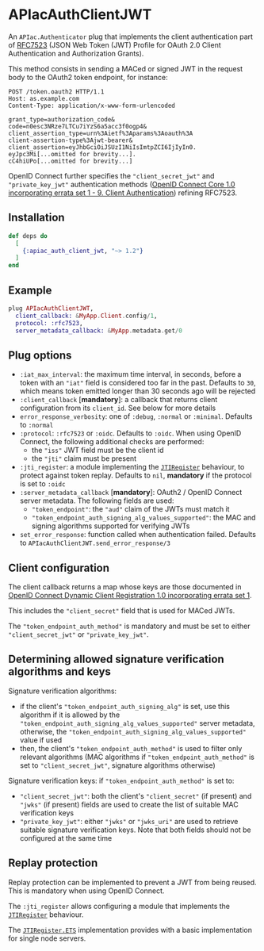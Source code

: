 # APIacAuthClientJWT

An `APIac.Authenticator` plug that implements the client authentication part of
[RFC7523](https://tools.ietf.org/html/rfc7523) (JSON Web Token (JWT) Profile for OAuth 2.0
Client Authentication and Authorization Grants).

This method consists in sending a MACed or signed JWT in the request body to the OAuth2 token
endpoint, for instance:

```http
POST /token.oauth2 HTTP/1.1
Host: as.example.com
Content-Type: application/x-www-form-urlencoded

grant_type=authorization_code&
code=n0esc3NRze7LTCu7iYzS6a5acc3f0ogp4&
client_assertion_type=urn%3Aietf%3Aparams%3Aoauth%3A
client-assertion-type%3Ajwt-bearer&
client_assertion=eyJhbGciOiJSUzI1NiIsImtpZCI6IjIyIn0.
eyJpc3Mi[...omitted for brevity...].
cC4hiUPo[...omitted for brevity...]
```

OpenID Connect further specifies the `"client_secret_jwt"` and `"private_key_jwt"`
authentication methods
([OpenID Connect Core 1.0 incorporating errata set 1 - 9. Client Authentication](https://openid.net/specs/openid-connect-core-1_0.html#ClientAuthentication))
refining RFC7523.

## Installation

```elixir
def deps do
  [
    {:apiac_auth_client_jwt, "~> 1.2"}
  ]
end
```

## Example

```elixir
plug APIacAuthClientJWT,
  client_callback: &MyApp.Client.config/1,
  protocol: :rfc7523,
  server_metadata_callback: &MyApp.metadata.get/0
```

## Plug options

- `:iat_max_interval`: the maximum time interval, in seconds, before a token with an `"iat"`
field is considered too far in the past. Defaults to `30`, which means token emitted longer
than 30 seconds ago will be rejected
- `:client_callback` [**mandatory**]: a callback that returns client configuration from its
`client_id`. See below for more details
- `error_response_verbosity`: one of `:debug`, `:normal` or `:minimal`.
Defaults to `:normal`
- `:protocol`: `:rfc7523` or `:oidc`. Defaults to `:oidc`. When using OpenID Connect, the
following additional checks are performed:
  - the `"iss"` JWT field must be the client id
  - the `"jti"` claim must be present
- `:jti_register`: a module implementing the
[`JTIRegister`](https://hexdocs.pm/jti_register/JTIRegister.html) behaviour, to protect
against token replay. Defaults to `nil`, **mandatory** if the protocol is set to `:oidc`
- `:server_metadata_callback` [**mandatory**]: OAuth2 / OpenID Connect server metadata. The
following fields are used:
  - `"token_endpoint"`: the `"aud"` claim of the JWTs must match it
  - `"token_endpoint_auth_signing_alg_values_supported"`: the MAC and signing algorithms
  supported for verifying JWTs
- `set_error_response`: function called when authentication failed. Defaults to
`APIacAuthClientJWT.send_error_response/3`

## Client configuration

The client callback returns a map whose keys are those documented in
[OpenID Connect Dynamic Client Registration 1.0 incorporating errata set 1](https://openid.net/specs/openid-connect-registration-1_0.html#ClientMetadata).

This includes the `"client_secret"` field that is used for MACed JWTs.

The `"token_endpoint_auth_method"` is mandatory and must be set to either `"client_secret_jwt"`
or `"private_key_jwt"`.

## Determining allowed signature verification algorithms and keys

Signature verification algorithms:
- if the client's `"token_endpoint_auth_signing_alg"` is set, use this algorithm if it is
allowed by the `"token_endpoint_auth_signing_alg_values_supported"` server metadata, otherwise,
the `"token_endpoint_auth_signing_alg_values_supported"` value if used
- then, the client's `"token_endpoint_auth_method"` is used to filter only relevant algorithms
(MAC algorithms if `"token_endpoint_auth_method"` is set to `"client_secret_jwt"`, signature
algorithms otherwise)

Signature verification keys: if `"token_endpoint_auth_method"` is set to:
- `"client_secret_jwt"`: both the client's `"client_secret"` (if present) and `"jwks"` (if
present) fields are used to create the list of suitable MAC verification keys
- `"private_key_jwt"`: either `"jwks"` or `"jwks_uri"` are used to retrieve suitable signature
verification keys. Note that both fields should not be configured at the same time

## Replay protection

Replay protection can be implemented to prevent a JWT from being reused. This is mandatory when
using OpenID Connect.

The `:jti_register` allows configuring a module that implements the
[`JTIRegister`](https://hexdocs.pm/jti_register/JTIRegister.html) behaviour.

The [`JTIRegister.ETS`](https://hexdocs.pm/jti_register/JTIRegister.ETS.html) implementation
provides with a basic implementation for single node servers.
